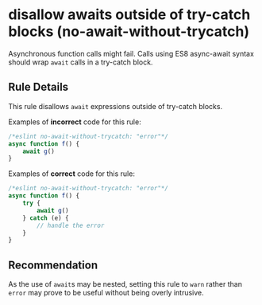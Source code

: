 # disallow awaits outside of try-catch blocks (no-await-without-trycatch)

Asynchronous function calls might fail. Calls using ES8 async-await syntax should wrap `await` calls in a try-catch block.

## Rule Details

This rule disallows `await` expressions outside of try-catch blocks.

Examples of **incorrect** code for this rule:

```js
/*eslint no-await-without-trycatch: "error"*/
async function f() {
    await g()
}
```

Examples of **correct** code for this rule:

```js
/*eslint no-await-without-trycatch: "error"*/
async function f() {
    try {
        await g()
    } catch (e) {
        // handle the error
    }
}
```

## Recommendation

As the use of `await`s may be nested, setting this rule to `warn` rather than `error` may prove to be useful without being overly intrusive.
